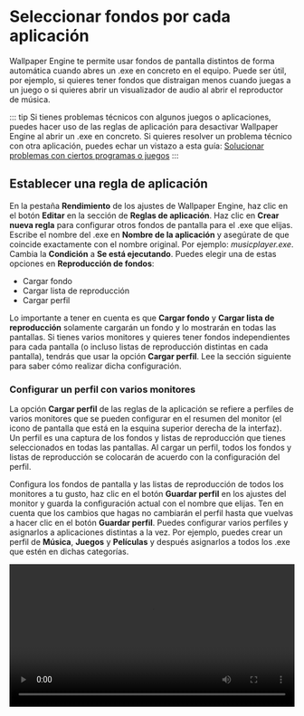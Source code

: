 # Seleccionar fondos por cada aplicación

Wallpaper Engine te permite usar fondos de pantalla distintos de forma automática cuando abres un .exe en concreto en el equipo. Puede ser útil, por ejemplo, si quieres tener fondos que distraigan menos cuando juegas a un juego o si quieres abrir un visualizador de audio al abrir el reproductor de música.

::: tip
Si tienes problemas técnicos con algunos juegos o aplicaciones, puedes hacer uso de las reglas de aplicación para desactivar Wallpaper Engine al abrir un .exe en concreto. Si quieres resolver un problema técnico con otra aplicación, puedes echar un vistazo a esta guía: [Solucionar problemas con ciertos programas o juegos](/functionality/applicationrules.html)
:::

## Establecer una regla de aplicación

En la pestaña **Rendimiento** de los ajustes de Wallpaper Engine, haz clic en el botón **Editar** en la sección de **Reglas de aplicación**. Haz clic en **Crear nueva regla** para configurar otros fondos de pantalla para el .exe que elijas. Escribe el nombre del .exe en **Nombre de la aplicación** y asegúrate de que coincide exactamente con el nombre original. Por ejemplo: *musicplayer.exe*. Cambia la **Condición** a **Se está ejecutando**. Puedes elegir una de estas opciones en **Reproducción de fondos**:

* Cargar fondo
* Cargar lista de reproducción
* Cargar perfil

Lo importante a tener en cuenta es que **Cargar fondo** y **Cargar lista de reproducción** solamente cargarán un fondo y lo mostrarán en todas las pantallas. Si tienes varios monitores y quieres tener fondos independientes para cada pantalla (o incluso listas de reproducción distintas en cada pantalla), tendrás que usar la opción **Cargar perfil**. Lee la sección siguiente para saber cómo realizar dicha configuración.

### Configurar un perfil con varios monitores

La opción **Cargar perfil** de las reglas de la aplicación se refiere a perfiles de varios monitores que se pueden configurar en el resumen del monitor (el icono de pantalla que está en la esquina superior derecha de la interfaz). Un perfil es una captura de los fondos y listas de reproducción que tienes seleccionados en todas las pantallas. Al cargar un perfil, todos los fondos y listas de reproducción se colocarán de acuerdo con la configuración del perfil.

Configura los fondos de pantalla y las listas de reproducción de todos los monitores a tu gusto, haz clic en el botón **Guardar perfil** en los ajustes del monitor y guarda la configuración actual con el nombre que elijas. Ten en cuenta que los cambios que hagas no cambiarán el perfil hasta que vuelvas a hacer clic en el botón **Guardar perfil**. Puedes configurar varios perfiles y asignarlos a aplicaciones distintas a la vez. Por ejemplo, puedes crear un perfil de **Música**, **Juegos** y **Películas** y después asignarlos a todos los .exe que estén en dichas categorías.

<video width="100%" controls autplay loop>
  <source src="/videos/apprules.mp4" type="video/mp4">
  Tu navegador no admite la etiqueta de vídeo.
</video>